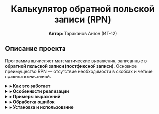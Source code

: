 <h1 align="center">Калькулятор обратной польской записи (RPN)</h1>

<p align="center">
  <strong>Автор:</strong> Тараканов Антон (ИТ-12)<br>
</p>

<h2>Описание проекта</h2>
<p>Программа вычисляет математические выражения, записанные в <strong>обратной польской записи (постфиксной записи)</strong>. Основное преимущество RPN — отсутствие необходимости в скобках и четкие правила вычислений.</p>

<details>
<summary><b>▸ Как это работает</b></summary>

<p>Программа использует <strong>стековую структуру данных</strong> для хранения промежуточных результатов.</p>

<p><strong>Пример вычисления выражения "3 4 + 5 *":</strong></p>
<ol>
  <li>Число <code>3</code> помещается в стек</li>
  <li>Число <code>4</code> помещается в стек</li>
  <li>Оператор <code>+</code> извлекает <code>4</code> и <code>3</code>, складывает их (<code>7</code>) и кладет результат обратно</li>
  <li>Число <code>5</code> помещается в стек</li>
  <li>Оператор <code>*</code> извлекает <code>5</code> и <code>7</code>, перемножает их (<code>35</code>) и возвращает в стек</li>
  <li>Результат <code>35</code> выводится на экран</li>
</ol>
</details>

<details>
<summary><b>▸ Особенности реализации</b></summary>
<ul>
  <li>Полностью самостоятельная реализация стека (без использования STL stack)</li>
  <li>Поддержка вещественных чисел (<code>3.14</code>, <code>0.5</code>, <code>.25</code>)</li>
  <li>Обработка отрицательных чисел (<code>-2.5</code>)</li>
  <li>Детальные сообщения об ошибках:
    <ul>
      <li>Деление на ноль</li>
      <li>Недостаток операндов</li>
      <li>Некорректные символы</li>
      <li>Лишние числа в выражении</li>
    </ul>
  </li>
</ul>
</details>

<details>
<summary><b>▸ Примеры выражений</b></summary>

<p><strong>Простые операции:</strong></p>
<table>
  <tr>
    <td><code>3 4 +</code></td>
    <td>→</td>
    <td><code>7</code></td>
  </tr>
  <tr>
    <td><code>10 5 -</code></td>
    <td>→</td>
    <td><code>5</code></td>
  </tr>
  <tr>
    <td><code>3 4 *</code></td>
    <td>→</td>
    <td><code>12</code></td>
  </tr>
  <tr>
    <td><code>20 4 /</code></td>
    <td>→</td>
    <td><code>5</code></td>
  </tr>
</table>

<p><strong>Сложные выражения:</strong></p>
<table>
  <tr>
    <td><code>15 7 1 1 + - / 3 *</code></td>
    <td>→</td>
    <td><code>15</code></td>
    <td>(эквивалент <code>(15/(7-(1+1)))*3</code>)</td>
  </tr>
  <tr>
    <td><code>5 1 2 + 4 * +</code></td>
    <td>→</td>
    <td><code>17</code></td>
    <td>(эквивалент <code>5+(1+2)*4</code>)</td>
  </tr>
</table>
</details>

<details>
<summary><b>▸ Обработка ошибок</b></summary>
<p>Программа обнаружит и сообщит о:</p>
<ul>
  <li>Неправильном формате чисел</li>
  <li>Нехватке чисел для операций</li>
  <li>Делении на ноль</li>
  <li>Лишних числах в выражении</li>
  <li>Недопустимых символах</li>
</ul>

<p><strong>Примеры сообщений об ошибках:</strong></p>
<pre>ОШИБКА: Недостаточно операндов для операции '+'
Входные данные: "5 +"</pre>

<pre>ОШИБКА: Деление на ноль
Входные данные: "4 0 /"</pre>
</details>

<details>
<summary><b>▸ Установка и использование</b></summary>
<h3>Требования</h3>
<ul>
  <li>Компилятор C++ (g++ или clang)</li>
  <li>CMake версии 3.10 и выше</li>
</ul>

<h3>Сборка</h3>
<pre><code>git clone https://github.com/ваш-репозиторий/rpn-calculator.git
cd rpn-calculator
mkdir build && cd build
cmake ..
make</code></pre>

<h3>Запуск</h3>
<pre><code>./rpn_calculator
Введите выражение в RPN: 3 4 + 5 *
Результат: 35</code></pre>
</details>



